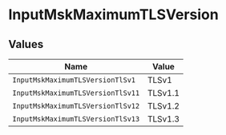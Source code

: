 # InputMskMaximumTLSVersion


## Values

| Name                              | Value                             |
| --------------------------------- | --------------------------------- |
| `InputMskMaximumTLSVersionTlSv1`  | TLSv1                             |
| `InputMskMaximumTLSVersionTlSv11` | TLSv1.1                           |
| `InputMskMaximumTLSVersionTlSv12` | TLSv1.2                           |
| `InputMskMaximumTLSVersionTlSv13` | TLSv1.3                           |